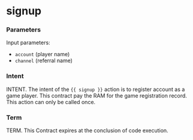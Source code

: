 <h1 class="contract">signup</h1>

### Parameters
Input parameters:

* `account` (player name)
* `channel` (referral name)

### Intent
INTENT. The intent of the `{{ signup }}` action is to register account as a game player. This contract pay the RAM for the game registration record. This action can only be called once.

### Term
TERM. This Contract expires at the conclusion of code execution.